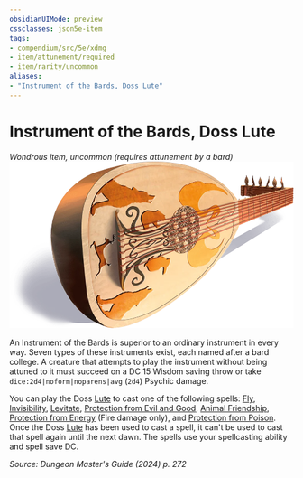 ```yaml
---
obsidianUIMode: preview
cssclasses: json5e-item
tags:
- compendium/src/5e/xdmg
- item/attunement/required
- item/rarity/uncommon
aliases: 
- "Instrument of the Bards, Doss Lute"
---
```

# Instrument of the Bards, Doss Lute
*Wondrous item, uncommon (requires attunement by a bard)*  
![](/3-Mechanics/CLI/items/img/doss-lute.webp#right)


An Instrument of the Bards is superior to an ordinary instrument in every way. Seven types of these instruments exist, each named after a bard college. A creature that attempts to play the instrument without being attuned to it must succeed on a DC 15 Wisdom saving throw or take `dice:2d4|noform|noparens|avg` (`2d4`) Psychic damage.

You can play the Doss [Lute](/3-Mechanics/CLI/items/lute-xphb.md) to cast one of the following spells: [Fly](/3-Mechanics/CLI/spells/fly-xphb.md), [Invisibility](/3-Mechanics/CLI/spells/invisibility-xphb.md), [Levitate](/3-Mechanics/CLI/spells/levitate-xphb.md), [Protection from Evil and Good](/3-Mechanics/CLI/spells/protection-from-evil-and-good-xphb.md), [Animal Friendship](/3-Mechanics/CLI/spells/animal-friendship-xphb.md), [Protection from Energy](/3-Mechanics/CLI/spells/protection-from-energy-xphb.md) (Fire damage only), and [Protection from Poison](/3-Mechanics/CLI/spells/protection-from-poison-xphb.md). Once the Doss [Lute](/3-Mechanics/CLI/items/lute-xphb.md) has been used to cast a spell, it can't be used to cast that spell again until the next dawn. The spells use your spellcasting ability and spell save DC.

*Source: Dungeon Master's Guide (2024) p. 272*